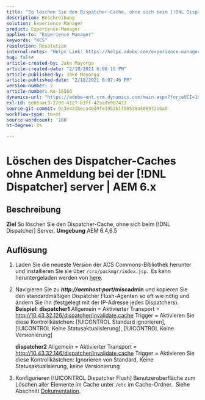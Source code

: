 ```yaml
---
title: "So löschen Sie den Dispatcher-Cache, ohne sich beim [!DNL Dispatcher] server | AEM 6.x"
description: Beschreibung
solution: Experience Manager
product: Experience Manager
applies-to: "Experience Manager"
keywords: "KCS"
resolution: Resolution
internal-notes: "Helpx Link: https://helpx.adobe.com/experience-manager/kb/How-to-delete-the-dispatcher-cache-without-logging-into-the-Dispatchers-AEM.html"
bug: false
article-created-by: Jake Mayorga
article-created-date: "2/18/2021 6:06:15 PM"
article-published-by: Jake Mayorga
article-published-date: "2/18/2021 6:07:46 PM"
version-number: 2
article-number: KA-16568
dynamics-url: "https://adobe-ent.crm.dynamics.com/main.aspx?forceUCI=1&pagetype=entityrecord&etn=knowledgearticle&id=b0e344fb-1372-eb11-a812-00224809aac7"
exl-id: 6eb6aac3-2790-4127-b3ff-42aade987413
source-git-commit: 0c3e421beca46d9fe1952b1f98538a50697216a0
workflow-type: tm+mt
source-wordcount: '160'
ht-degree: 3%

---
```


# Löschen des Dispatcher-Caches ohne Anmeldung bei der [!DNL Dispatcher] server | AEM 6.x

## Beschreibung

<b>Ziel</b>
So löschen Sie den Dispatcher-Cache, ohne sich beim [!DNL Dispatcher] Server.
<b>Umgebung</b>
AEM 6.4,6.5


## Auflösung


1. Laden Sie die neueste Version der ACS Commons-Bibliothek herunter und installieren Sie sie über `/crx/packmgr/index.jsp`.  Es kann heruntergeladen werden von [here](https://github.com/Adobe-Consulting-Services/acs-aem-commons/releases).
2. Navigieren Sie zu <b>*http://aemhost:port*/miscadmin</b> und kopieren Sie den standardmäßigen Dispatcher Flush-Agenten so oft wie nötig und ändern Sie ihn (festgelegt mit der IP-Adresse jedes Dispatchers).
   <b>Beispiel:</b>
   <b>dispatcher1</b>
Allgemein = Aktivierter Transport = http://10.43.32.126/dispatcher/invalidate.cache Trigger = Aktivieren Sie diese Kontrollkästchen: [!UICONTROL Standard ignorieren], [!UICONTROL Keine Statusaktualisierung], [!UICONTROL Keine Versionierung]

   <b>dispatcher2</b>
Allgemein = Aktivierter Transport = http://10.43.32.146/dispatcher/invalidate.cache Trigger = Aktivieren Sie diese Kontrollkästchen: Ignorieren von Standard, Keine Statusaktualisierung, keine Versionierung
3. Konfigurieren [!UICONTROL Dispatcher Flush] Benutzeroberfläche zum Löschen aller Elemente im Cache unter `/etc` im Cache-Ordner.  Siehe Abschnitt [Dokumentation](https://adobe-consulting-services.github.io/acs-aem-commons/features/dispatcher-flush-ui/index.html).

